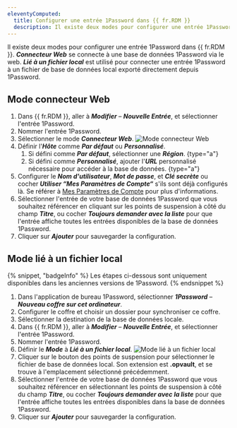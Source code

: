 ```yaml
---
eleventyComputed:
  title: Configurer une entrée 1Password dans {{ fr.RDM }}
  description: Il existe deux modes pour configurer une entrée 1Password dans {{ fr.RDM }}.
---
```

Il existe deux modes pour configurer une entrée 1Password dans {{ fr.RDM }}. ***Connecteur Web*** se connecte à une base de données 1Password via le web. ***Lié à un fichier local*** est utilisé pour connecter une entrée 1Password à un fichier de base de données local exporté directement depuis 1Password.

## Mode connecteur Web
1. Dans {{ fr.RDM }}, aller à ***Modifier*** – ***Nouvelle Entrée***, et sélectionner l'entrée 1Password.
1. Nommer l'entrée 1Password.
1. Sélectionner le mode ***Connecteur Web***.
![Mode connecteur Web](https://cdnweb.devolutions.net/docs/RDMW2017_2024_1.png)
1. Définir l'***Hôte*** comme ***Par défaut*** ou ***Personnalisé***.
    1. Si défini comme ***Par défaut***, sélectionner une ***Région***. {type="a"}
    1. Si défini comme ***Personnalisé***, ajouter l'***URL*** personnalisé nécessaire pour accéder à la base de données. {type="a"}
1. Configurer le ***Nom d'utilisateur***, ***Mot de passe***, et ***Clé secrète*** ou cocher ***Utiliser “Mes Paramètres de Compte“*** s'ils sont déjà configurés là. Se référer à [Mes Paramètres de Compte](/rdm/commands/file/my-account-settings/) pour plus d'informations.
1. Sélectionner l'entrée de votre base de données 1Password que vous souhaitez référencer en cliquant sur les points de suspension à côté du champ ***Titre***, ou cocher ***Toujours demander avec la liste*** pour que l'entrée affiche toutes les entrées disponibles de la base de données 1Password.
1. Cliquer sur ***Ajouter*** pour sauvegarder la configuration.
## Mode lié à un fichier local
{% snippet, "badgeInfo" %}
Les étapes ci-dessous sont uniquement disponibles dans les anciennes versions de 1Password.
{% endsnippet %}

1. Dans l'application de bureau 1Password, sélectionner ***1Password*** – ***Nouveau coffre sur cet ordinateur***.
1. Configurer le coffre et choisir un dossier pour synchroniser ce coffre.
1. Sélectionner la destination de la base de données locale.
1. Dans {{ fr.RDM }}, aller à ***Modifier*** – ***Nouvelle Entrée***, et sélectionner l'entrée 1Password.
1. Nommer l'entrée 1Password.
1. Définir le ***Mode*** à ***Lié à un fichier local***.
![Mode lié à un fichier local](https://cdnweb.devolutions.net/docs/RDMW2018_2024_1.png)
1. Cliquer sur le bouton des points de suspension pour sélectionner le fichier de base de données local. Son extension est **.opvault**, et se trouve à l'emplacement sélectionné précédemment.
1. Sélectionner l'entrée de votre base de données 1Password que vous souhaitez référencer en sélectionnant les points de suspension à côté du champ ***Titre***, ou cocher ***Toujours demander avec la liste*** pour que l'entrée affiche toutes les entrées disponibles dans la base de données 1Password.
1. Cliquer sur ***Ajouter*** pour sauvegarder la configuration.
